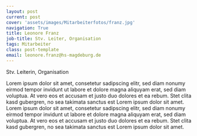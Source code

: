 ```yaml
---
layout: post
current: post
cover: 'assets/images/Mitarbeiterfotos/franz.jpg'
navigation: True
title: Leonore Franz
job-title: Stv. Leiter, Organisation
tags: Mitarbeiter
class: post-template
email: leonore.franz@hs-magdeburg.de
---
```

  
Stv. Leiterin, Organisation


Lorem ipsum dolor sit amet, consetetur sadipscing elitr, sed diam nonumy eirmod tempor invidunt ut labore et dolore magna aliquyam erat, sed diam voluptua. At vero eos et accusam et justo duo dolores et ea rebum. Stet clita kasd gubergren, no sea takimata sanctus est Lorem ipsum dolor sit amet. Lorem ipsum dolor sit amet, consetetur sadipscing elitr, sed diam nonumy eirmod tempor invidunt ut labore et dolore magna aliquyam erat, sed diam voluptua. At vero eos et accusam et justo duo dolores et ea rebum. Stet clita kasd gubergren, no sea takimata sanctus est Lorem ipsum dolor sit amet.

